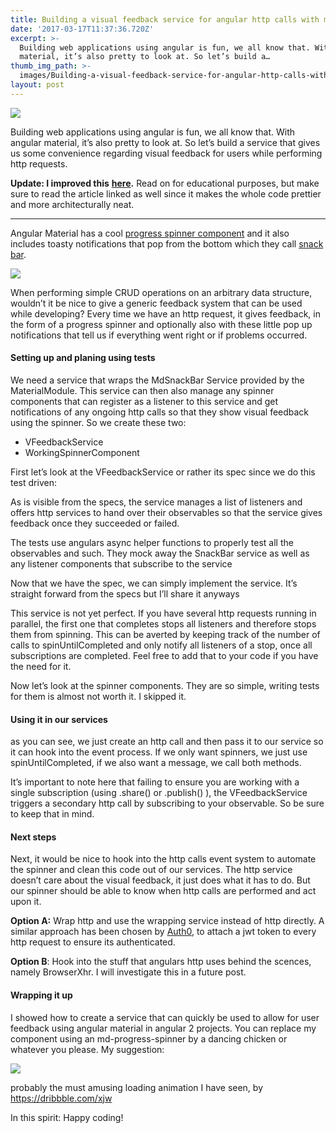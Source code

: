 ```yaml
---
title: Building a visual feedback service for angular http calls with material
date: '2017-03-17T11:37:36.720Z'
excerpt: >-
  Building web applications using angular is fun, we all know that. With angular
  material, it’s also pretty to look at. So let’s build a…
thumb_img_path: >-
  images/Building-a-visual-feedback-service-for-angular-http-calls-with-material/1*xV_cJ_dU7Am0zH0Zq2dXlA.png
layout: post
---
```

![](/images/Building-a-visual-feedback-service-for-angular-http-calls-with-material/1*xV_cJ_dU7Am0zH0Zq2dXlA.png)

Building web applications using angular is fun, we all know that. With angular material, it’s also pretty to look at. So let’s build a service that gives us some convenience regarding visual feedback for users while performing http requests.

**Update: I improved this** [**here**](https://medium.com/curiouscaloo/visual-feedback-service-for-angular-http-calls-52f820e90c36#.4opipknc9)**.** Read on for educational purposes, but make sure to read the article linked as well since it makes the whole code prettier and more architecturally neat.

* * *

Angular Material has a cool [progress spinner component](https://material.angular.io/components/component/progress-spinner) and it also includes toasty notifications that pop from the bottom which they call [snack bar](https://material.angular.io/components/component/snack-bar).

![](/images/Building-a-visual-feedback-service-for-angular-http-calls-with-material/1*BDFDL83jaIY4M2aMhv4eFw.gif)

When performing simple CRUD operations on an arbitrary data structure, wouldn’t it be nice to give a generic feedback system that can be used while developing? Every time we have an http request, it gives feedback, in the form of a progress spinner and optionally also with these little pop up notifications that tell us if everything went right or if problems occurred.

#### Setting up and planing using tests

We need a service that wraps the MdSnackBar Service provided by the MaterialModule. This service can then also manage any spinner components that can register as a listener to this service and get notifications of any ongoing http calls so that they show visual feedback using the spinner. So we create these two:

*   VFeedbackService
*   WorkingSpinnerComponent

First let’s look at the VFeedbackService or rather its spec since we do this test driven:

<script src="https://gist.github.com/pascalwhoop/fb717f20a459c2cac2ee37f7874249dc.js"></script>

As is visible from the specs, the service manages a list of listeners and offers http services to hand over their observables so that the service gives feedback once they succeeded or failed.

The tests use angulars async helper functions to properly test all the observables and such. They mock away the SnackBar service as well as any listener components that subscribe to the service

Now that we have the spec, we can simply implement the service. It’s straight forward from the specs but I’ll share it anyways

<script src="https://gist.github.com/pascalwhoop/12ba5d3717293e4cd907033392ec1957.js"></script>

This service is not yet perfect. If you have several http requests running in parallel, the first one that completes stops all listeners and therefore stops them from spinning. This can be averted by keeping track of the number of calls to spinUntilCompleted and only notify all listeners of a stop, once all subscriptions are completed. Feel free to add that to your code if you have the need for it.

Now let’s look at the spinner components. They are so simple, writing tests for them is almost not worth it. I skipped it.

<script src="https://gist.github.com/pascalwhoop/0baf89b40dd27f6df51701ba363a9f93.js"></script>

#### Using it in our services

<script src="https://gist.github.com/pascalwhoop/006ca7d3d5c4e6d20126b0de43597088.js"></script>

as you can see, we just create an http call and then pass it to our service so it can hook into the event process. If we only want spinners, we just use spinUntilCompleted, if we also want a message, we call both methods.

It’s important to note here that failing to ensure you are working with a single subscription (using .share() or .publish() ), the VFeedbackService triggers a secondary http call by subscribing to your observable. So be sure to keep that in mind.

#### Next steps

Next, it would be nice to hook into the http calls event system to automate the spinner and clean this code out of our services. The http service doesn’t care about the visual feedback, it just does what it has to do. But our spinner should be able to know when http calls are performed and act upon it.

**Option A:** Wrap http and use the wrapping service instead of http directly. A similar approach has been chosen by [Auth0](https://github.com/auth0/angular2-jwt), to attach a jwt token to every http request to ensure its authenticated.

**Option B**: Hook into the stuff that angulars http uses behind the scences, namely BrowserXhr. I will investigate this in a future post.

#### Wrapping it up

I showed how to create a service that can quickly be used to allow for user feedback using angular material in angular 2 projects. You can replace my component using an md-progress-spinner by a dancing chicken or whatever you please. My suggestion:

![](/images/Building-a-visual-feedback-service-for-angular-http-calls-with-material/1*5DWQPvY61CZoTa0zdOJdWg.gif)

<figcaption>probably the must amusing loading animation I have seen, by <a href="https://dribbble.com/xjw" data-href="https://dribbble.com/xjw" class="markup--anchor markup--figure-anchor" rel="nofollow noopener noopener noopener" target="_blank">https://dribbble.com/xjw</a></figcaption>

In this spirit: Happy coding!
